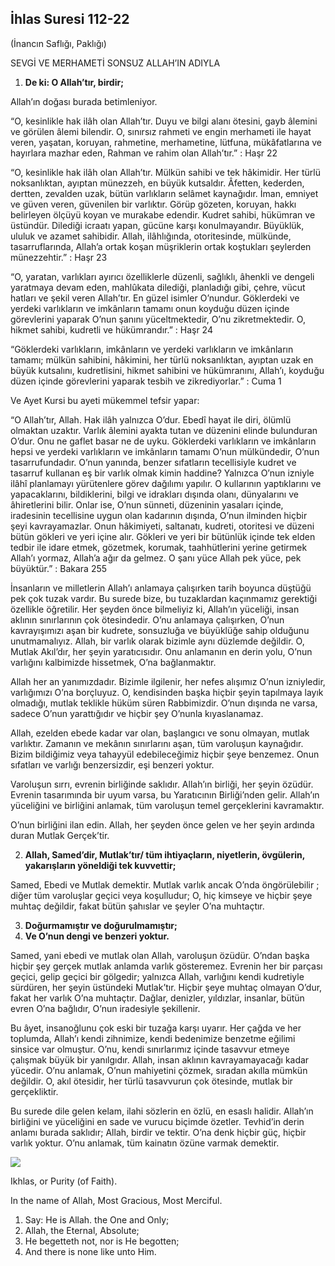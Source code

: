 ## İhlas Suresi 112-22

(İnancın Saflığı, Paklığı)

SEVGİ VE MERHAMETİ SONSUZ ALLAH’IN ADIYLA

1. **De ki: O Allah’tır, birdir;**

Allah’ın doğası burada betimleniyor.

“O, kesinlikle hak ilâh olan Allah’tır. Duyu ve bilgi alanı ötesini, gayb âlemini ve görülen âlemi bilendir. O, sınırsız rahmeti ve engin merhameti ile hayat veren, yaşatan, koruyan, rahmetine, merhametine, lütfuna, mükâfatlarına ve hayırlara mazhar eden, Rahman ve rahim olan Allah’tır.” : Haşr 22

“O, kesinlikle hak ilâh olan Allah’tır. Mülkün sahibi ve tek hâkimidir. Her türlü noksanlıktan, ayıptan münezzeh, en büyük kutsaldır. Âfetten, kederden, dertten, zevalden uzak, bütün varlıkların selâmet kaynağıdır. İman, emniyet ve güven veren, güvenilen bir varlıktır. Görüp gözeten, koruyan, hakkı belirleyen ölçüyü koyan ve murakabe edendir. Kudret sahibi, hükümran ve üstündür. Dilediği icraatı yapan, gücüne karşı konulmayandır. Büyüklük, ululuk ve azamet sahibidir. Allah, ilâhlığında, otoritesinde, mülkünde, tasarruflarında, Allah’a ortak koşan müşriklerin ortak koştukları şeylerden münezzehtir.” : Haşr 23

“O, yaratan, varlıkları ayırıcı özelliklerle düzenli, sağlıklı, âhenkli ve dengeli yaratmaya devam eden, mahlûkata dilediği, planladığı gibi, çehre, vücut hatları ve şekil veren Allah’tır. En güzel isimler O’nundur. Göklerdeki ve yerdeki varlıkların ve imkânların tamamı onun koyduğu düzen içinde görevlerini yaparak O’nun şanını yüceltmektedir, O’nu zikretmektedir. O, hikmet sahibi, kudretli ve hükümrandır.” : Haşr 24

“Göklerdeki varlıkların, imkânların ve yerdeki varlıkların ve imkânların tamamı; mülkün sahibini, hâkimini, her türlü noksanlıktan, ayıptan uzak en büyük kutsalını, kudretlisini, hikmet sahibini ve hükümranını, Allah’ı, koyduğu düzen içinde görevlerini yaparak tesbih ve zikrediyorlar.” : Cuma 1

Ve Ayet Kursi bu ayeti mükemmel tefsir yapar:

“O Allah’tır, Allah. Hak ilâh yalnızca O’dur. Ebedî hayat ile diri, ölümlü olmaktan uzaktır. Varlık âlemini ayakta tutan ve düzenini elinde bulunduran O’dur. Onu ne gaflet basar ne de uyku. Göklerdeki varlıkların ve imkânların hepsi ve yerdeki varlıkların ve imkânların tamamı O’nun mülkündedir, O’nun tasarrufundadır. O’nun yanında, benzer sıfatların tecellisiyle kudret ve tasarruf kullanan eş bir varlık olmak kimin haddine? Yalnızca O’nun izniyle ilâhî planlamayı yürütenlere görev dağılımı yapılır. O kullarının yaptıklarını ve yapacaklarını, bildiklerini, bilgi ve idrakları dışında olanı, dünyalarını ve âhiretlerini bilir. Onlar ise, O’nun sünneti, düzeninin yasaları içinde, iradesinin tecellisine uygun olan kadarının dışında, O’nun ilminden hiçbir şeyi kavrayamazlar. Onun hâkimiyeti, saltanatı, kudreti, otoritesi ve düzeni bütün gökleri ve yeri içine alır. Gökleri ve yeri bir bütünlük içinde tek elden tedbir ile idare etmek, gözetmek, korumak, taahhütlerini yerine getirmek Allah’ı yormaz, Allah’a ağır da gelmez. O şanı yüce Allah pek yüce, pek büyüktür.” : Bakara 255

İnsanların ve milletlerin Allah’ı anlamaya çalışırken tarih boyunca düştüğü pek çok tuzak vardır. Bu surede bize, bu tuzaklardan kaçınmamız gerektiği özellikle öğretilir. Her şeyden önce bilmeliyiz ki, Allah’ın yüceliği, insan aklının sınırlarının çok ötesindedir. O’nu anlamaya çalışırken, O’nun kavrayışımızı aşan bir kudrete, sonsuzluğa ve büyüklüğe sahip olduğunu unutmamalıyız. Allah, bir varlık olarak bizimle aynı düzlemde değildir. O, Mutlak Akıl’dır, her şeyin yaratıcısıdır. Onu anlamanın en derin yolu, O’nun varlığını kalbimizde hissetmek, O’na bağlanmaktır.

Allah her an yanımızdadır. Bizimle ilgilenir, her nefes alışımız O’nun izniyledir, varlığımızı O’na borçluyuz. O, kendisinden başka hiçbir şeyin tapılmaya layık olmadığı, mutlak teklikle hüküm süren Rabbimizdir. O’nun dışında ne varsa, sadece O’nun yarattığıdır ve hiçbir şey O’nunla kıyaslanamaz.

Allah, ezelden ebede kadar var olan, başlangıcı ve sonu olmayan, mutlak varlıktır. Zamanın ve mekânın sınırlarını aşan, tüm varoluşun kaynağıdır. Bizim bildiğimiz veya tahayyül edebileceğimiz hiçbir şeye benzemez. Onun sıfatları ve varlığı benzersizdir, eşi benzeri yoktur.

Varoluşun sırrı, evrenin birliğinde saklıdır. Allah’ın birliği, her şeyin özüdür. Evrenin tasarımında bir uyum varsa, bu Yaratıcının Birliği’nden gelir. Allah’ın yüceliğini ve birliğini anlamak, tüm varoluşun temel gerçeklerini kavramaktır.

O’nun birliğini ilan edin. Allah, her şeyden önce gelen ve her şeyin ardında duran Mutlak Gerçek’tir.

2. **Allah, Samed’dir, Mutlak’tır/ tüm ihtiyaçların, niyetlerin, övgülerin, yakarışların yöneldiği tek kuvvettir;**

Samed, Ebedi ve Mutlak demektir. Mutlak varlık ancak O’nda öngörülebilir ; diğer tüm varoluşlar geçici veya koşulludur; O, hiç kimseye ve hiçbir şeye muhtaç değildir, fakat bütün şahıslar ve şeyler O’na muhtaçtır.

3. **Doğurmamıştır ve doğurulmamıştır;**
4. **Ve O’nun dengi ve benzeri yoktur.**

Samed, yani ebedi ve mutlak olan Allah, varoluşun özüdür. O’ndan başka hiçbir şey gerçek mutlak anlamda varlık gösteremez. Evrenin her bir parçası geçici, gelip geçici bir gölgedir; yalnızca Allah, varlığını kendi kudretiyle sürdüren, her şeyin üstündeki Mutlak’tır. Hiçbir şeye muhtaç olmayan O’dur, fakat her varlık O’na muhtaçtır. Dağlar, denizler, yıldızlar, insanlar, bütün evren O’na bağlıdır, O’nun iradesiyle şekillenir.

Bu âyet, insanoğlunu çok eski bir tuzağa karşı uyarır. Her çağda ve her toplumda, Allah’ı kendi zihnimize, kendi bedenimize benzetme eğilimi sinsice var olmuştur. O’nu, kendi sınırlarımız içinde tasavvur etmeye çalışmak büyük bir yanılgıdır. Allah, insan aklının kavrayamayacağı kadar yücedir. O’nu anlamak, O’nun mahiyetini çözmek, sıradan akılla mümkün değildir. O, akıl ötesidir, her türlü tasavvurun çok ötesinde, mutlak bir gerçekliktir.

Bu surede dile gelen kelam, ilahi sözlerin en özlü, en esaslı halidir. Allah’ın birliğini ve yüceliğini en sade ve vurucu biçimde özetler. Tevhid’in derin anlamı burada saklıdır; Allah, birdir ve tektir. O’na denk hiçbir güç, hiçbir varlık yoktur. O’nu anlamak, tüm kainatın özüne varmak demektir.

[![](https://blogger.googleusercontent.com/img/b/R29vZ2xl/AVvXsEhKcqLw0b_iO4kIfNq1rCet5g8HipmiHaog0rBErD4kcM-IeIxNjLxn0mgKIlDBWCuZKnNk8lkw_185ifqdGYJ8J-jsDm-3duMzDiAwnWFw9byqucldKsfwWjpwxMtD4SAiR1vOZg7ABdJJ_Mf50kEWufgGWJ_palPam5oJ4S0mpyFtQNSsFbg5RiDhnQQc/s320/div11.png)](https://www.blogger.com/blog/post/edit/5724704568349331251/1906164911100657773#)

Ikhlas, or Purity (of Faith).

In the name of Allah, Most Gracious, Most Merciful. 

1. Say: He is Allah. the One and Only;
2. Allah, the Eternal, Absolute;
3. He begetteth not, nor is He begotten;
4. And there is none like unto Him.
